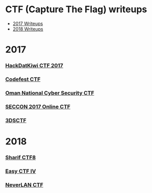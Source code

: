 # CTF (Capture The Flag) writeups

- [2017 Writeups](#2017)
- [2018 Writeups](#2018)

# 2017
### [HackDatKiwi CTF 2017](https://github.com/wr47h/CTF-Writeups/tree/master/2017/HackDatKiwi_CTF)

### [Codefest CTF](https://github.com/wr47h/CTF-Writeups/tree/master/2017/Codefest_CTF)

### [Oman National Cyber Security CTF](https://github.com/wr47h/CTF-Writeups/tree/master/2017/OmanNationalCyberSecurityCTFQuals)

### [SECCON 2017 Online CTF](https://github.com/wr47h/CTF-Writeups/tree/master/2017/SECCON%202017%20Online%20CTF)

### [3DSCTF](https://github.com/wr47h/CTF-Writeups/tree/master/2017/3DSCTF)

# 2018
### [Sharif CTF8](https://github.com/wr47h/CTF-Writeups/tree/master/2018/Sharif%20CTF8)

### [Easy CTF IV](https://github.com/wr47h/CTF-Writeups/tree/master/2018/Easy%20CTF%20IV1)

### [NeverLAN CTF](https://github.com/wr47h/CTF-Writeups/tree/master/2018/NeverLAN%20CTF%202018)
